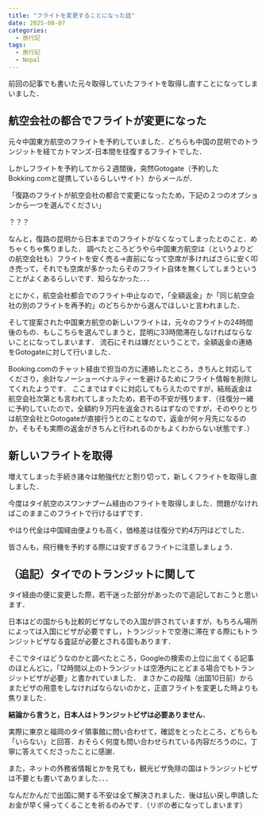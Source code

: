 ```yaml
---
title: "フライトを変更することになった話"
date: 2025-08-07
categories:
  - 旅行記
tags:
  - 旅行記
  - Nepal
---
```


前回の記事でも書いた元々取得していたフライトを取得し直すことになってしまいました．

## 航空会社の都合でフライトが変更になった
元々中国東方航空のフライトを予約していました．どちらも中国の昆明でのトランジットを経てカトマンズ-日本間を往復するフライトでした．

しかしフライトを予約してから２週間後，突然Gotogate（予約したBokking.comと提携しているらしいサイト）からメールが．

「復路のフライトが航空会社の都合で変更になったため，下記の２つのオプションから一つを選んでください」

？？？

なんと，復路の昆明から日本までのフライトがなくなってしまったとのこと．めちゃくちゃ焦りました．
調べたところどうやら中国東方航空は（というよりどの航空会社も）フライトを安く売る→直前になって空席が多ければさらに安く叩き売って，それでも空席が多かったらそのフライト自体を無くしてしまうということがよくあるらしいです．知らなかった．．．

とにかく，航空会社都合でのフライト中止なので，「全額返金」か「同じ航空会社の別のフライトを再予約」のどちらかから選んでほしいと言われました．

そして提案された中国東方航空の新しいフライトは，元々のフライトの24時間後のもの．もしこちらを選んでしまうと，昆明に33時間滞在しなければならないことになってしまいます．
流石にそれは嫌だということで，全額返金の連絡をGotogateに対して行いました．

Booking.comのチャット経由で担当の方に連絡したところ，きちんと対応してくださり，余計なノーショーペナルティーを避けるためにフライト情報を削除してくれたようです．
ここまではすぐに対応してもらえたのですが，結局返金は航空会社次第とも言われてしまったため，若干の不安が残ります．（往復分一緒に予約していたので，全額約９万円を返金されるはずなのですが，そのやりとりは航空会社とGotogateが直接行うとのことなので，返金が何ヶ月先になるのか，そもそも実際の返金がきちんと行われるのかもよくわからない状態です．）


## 新しいフライトを取得
増えてしまった手続き諸々は勉強代だと割り切って，新しくフライトを取得し直しました．

今度はタイ航空のスワンナプーム経由のフライトを取得しました．問題がなければこのままこのフライトで行けるはずです．

やはり代金は中国経由便よりも高く，価格差は往復分で約4万円ほどでした．

皆さんも，飛行機を予約する際には安すぎるフライトに注意しましょう．

## （追記）タイでのトランジットに関して
タイ経由の便に変更した際，若干迷った部分があったので追記しておこうと思います．

日本はどの国からも比較的ビザなしでの入国が許されていますが，もちろん場所によっては入国にビザが必要ですし，トランジットで空港に滞在する際にもトランジットビザなる査証が必要とされる国もあります．

そこでタイはどうなのかと調べたところ，Googleの検索の上位に出てくる記事のほとんどに，「12時間以上のトランジットは空港内にとどまる場合でもトランジットビザが必要」と書かれていました．
まさかこの段階（出国10日前）からまたビザの用意をしなければならないのかと，正直フライトを変更した時よりも焦りました．

**結論から言うと，日本人はトランジットビザは必要ありません．**

実際に東京と福岡のタイ領事館に問い合わせて，確認をとったところ，どちらも「いらない」と回答．おそらく何度も問い合わせられている内容だろうのに，丁寧に答えてくださったことに感謝．

また，ネットの外務省情報とかを見ても，観光ビザ免除の国はトランジットビザは不要とも書いてありました．．．

なんだかんだで出国に関する不安は全て解決されました．後は払い戻し申請したお金が早く帰ってくることを祈るのみです．（リボの者になってしまいます）